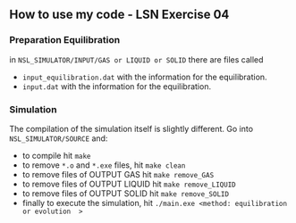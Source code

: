 ## How to use my code - LSN Exercise 04

### Preparation Equilibration

in `NSL_SIMULATOR/INPUT/GAS or LIQUID or SOLID` there are files called
- `input_equilibration.dat` with the information for the equilibration.
- `input.dat` with the information for the equilibration. 
### Simulation


The compilation of the simulation itself is slightly different. Go into `NSL_SIMULATOR/SOURCE` and:
- to compile hit `make`
- to remove `*.o` and `*.exe` files, hit `make clean`
- to remove  files of OUTPUT GAS hit `make remove_GAS`
- to remove  files of OUTPUT LIQUID hit `make remove_LIQUID`
- to remove  files of OUTPUT SOLID hit `make remove_SOLID`
- finally to execute the simulation, hit `./main.exe <method: equilibration or evolution  >`